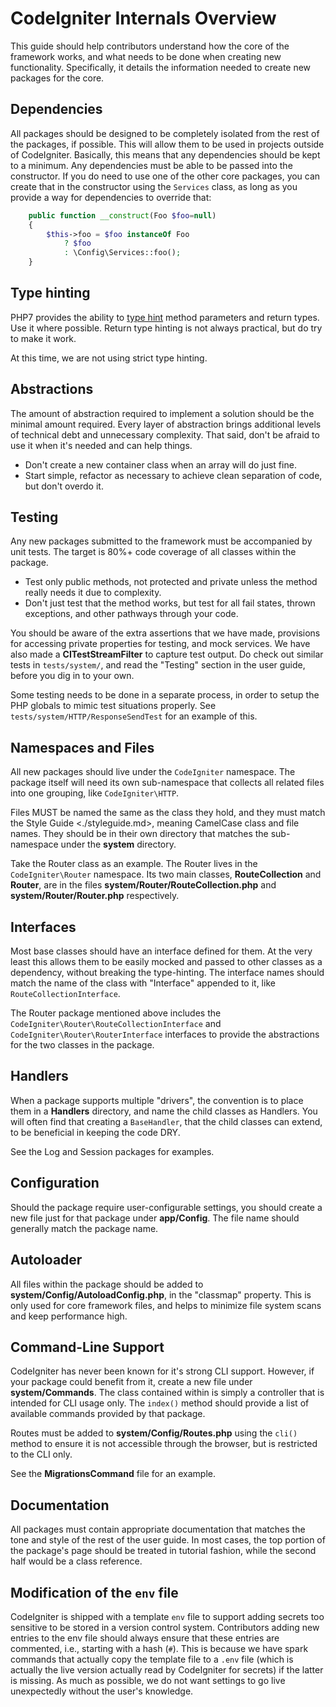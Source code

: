 # CodeIgniter Internals Overview

This guide should help contributors understand how the core of the
framework works, and what needs to be done when creating new
functionality. Specifically, it details the information needed to create
new packages for the core.

## Dependencies

All packages should be designed to be completely isolated from the rest
of the packages, if possible. This will allow them to be used in
projects outside of CodeIgniter. Basically, this means that any
dependencies should be kept to a minimum. Any dependencies must be able
to be passed into the constructor. If you do need to use one of the
other core packages, you can create that in the constructor using the
`Services` class, as long as you provide a way for dependencies to
override that:

```php
    public function __construct(Foo $foo=null)
    {
        $this->foo = $foo instanceOf Foo
            ? $foo
            : \Config\Services::foo();
    }
```

## Type hinting

PHP7 provides the ability to [type
hint](http://php.net/manual/en/functions.arguments.php#functions.arguments.type-declaration)
method parameters and return types. Use it where possible. Return type
hinting is not always practical, but do try to make it work.

At this time, we are not using strict type hinting.

## Abstractions

The amount of abstraction required to implement a solution should be the
minimal amount required. Every layer of abstraction brings additional
levels of technical debt and unnecessary complexity. That said, don't be
afraid to use it when it's needed and can help things.

-   Don't create a new container class when an array will do just fine.
-   Start simple, refactor as necessary to achieve clean separation of
    code, but don't overdo it.

## Testing

Any new packages submitted to the framework must be accompanied by unit
tests. The target is 80%+ code coverage of all classes within the
package.

-   Test only public methods, not protected and private unless the
    method really needs it due to complexity.
-   Don't just test that the method works, but test for all fail states,
    thrown exceptions, and other pathways through your code.

You should be aware of the extra assertions that we have made,
provisions for accessing private properties for testing, and mock
services. We have also made a **CITestStreamFilter** to capture test
output. Do check out similar tests in `tests/system/`, and read the
"Testing" section in the user guide, before you dig in to your own.

Some testing needs to be done in a separate process, in order to setup
the PHP globals to mimic test situations properly. See
`tests/system/HTTP/ResponseSendTest` for an example of this.

## Namespaces and Files

All new packages should live under the `CodeIgniter` namespace. The
package itself will need its own sub-namespace that collects all related
files into one grouping, like `CodeIgniter\HTTP`.

Files MUST be named the same as the class they hold, and they must match
the Style Guide &lt;./styleguide.md&gt;, meaning CamelCase class and
file names. They should be in their own directory that matches the
sub-namespace under the **system** directory.

Take the Router class as an example. The Router lives in the
`CodeIgniter\Router` namespace. Its two main classes,
**RouteCollection** and **Router**, are in the files
**system/Router/RouteCollection.php** and **system/Router/Router.php**
respectively.

## Interfaces

Most base classes should have an interface defined for them. At the very
least this allows them to be easily mocked and passed to other classes
as a dependency, without breaking the type-hinting. The interface names
should match the name of the class with "Interface" appended to it, like
`RouteCollectionInterface`.

The Router package mentioned above includes the
`CodeIgniter\Router\RouteCollectionInterface` and
`CodeIgniter\Router\RouterInterface` interfaces to provide the
abstractions for the two classes in the package.

## Handlers

When a package supports multiple "drivers", the convention is to place
them in a **Handlers** directory, and name the child classes as
Handlers. You will often find that creating a `BaseHandler`, that the
child classes can extend, to be beneficial in keeping the code DRY.

See the Log and Session packages for examples.

## Configuration

Should the package require user-configurable settings, you should create
a new file just for that package under **app/Config**. The file name
should generally match the package name.

## Autoloader

All files within the package should be added to
**system/Config/AutoloadConfig.php**, in the "classmap" property. This
is only used for core framework files, and helps to minimize file system
scans and keep performance high.

## Command-Line Support

CodeIgniter has never been known for it's strong CLI support. However,
if your package could benefit from it, create a new file under
**system/Commands**. The class contained within is simply a controller
that is intended for CLI usage only. The `index()` method should provide
a list of available commands provided by that package.

Routes must be added to **system/Config/Routes.php** using the `cli()`
method to ensure it is not accessible through the browser, but is
restricted to the CLI only.

See the **MigrationsCommand** file for an example.

## Documentation

All packages must contain appropriate documentation that matches the
tone and style of the rest of the user guide. In most cases, the top
portion of the package's page should be treated in tutorial fashion,
while the second half would be a class reference.

## Modification of the `env` file

CodeIgniter is shipped with a template `env` file to support adding
secrets too sensitive to be stored in a version control system.
Contributors adding new entries to the env file should always ensure
that these entries are commented, i.e., starting with a hash (`#`). This
is because we have spark commands that actually copy the template file
to a `.env` file (which is actually the live version actually read by
CodeIgniter for secrets) if the latter is missing. As much as possible,
we do not want settings to go live unexpectedly without the user's
knowledge.

